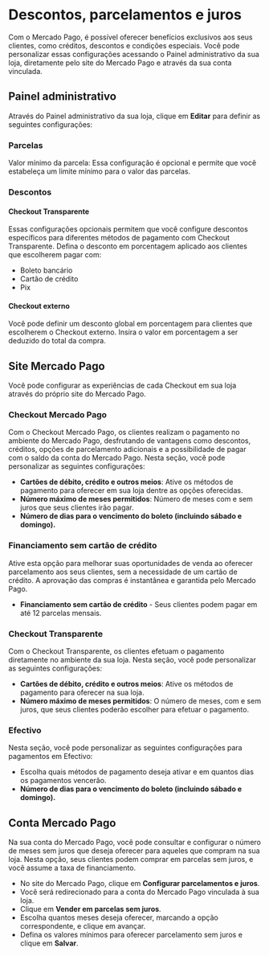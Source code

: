 # Descontos, parcelamentos e juros

Com o Mercado Pago, é possível oferecer benefícios exclusivos aos seus clientes, como créditos, descontos e condições especiais. Você pode personalizar essas configurações acessando o Painel administrativo da sua loja, diretamente pelo site do Mercado Pago e através da sua conta vinculada.

## Painel administrativo

Através do Painel administrativo da sua loja, clique em **Editar** para definir as seguintes configurações:

### Parcelas

Valor mínimo da parcela: Essa configuração é opcional e permite que você estabeleça um limite mínimo para o valor das parcelas.

### Descontos

#### Checkout Transparente

Essas configurações opcionais permitem que você configure descontos específicos para diferentes métodos de pagamento com Checkout Transparente. Defina o desconto em porcentagem aplicado aos clientes que escolherem pagar com:
* Boleto bancário
* Cartão de crédito
* Pix

#### Checkout externo

Você pode definir um desconto global em porcentagem para clientes que escolherem o Checkout externo. Insira o valor em porcentagem a ser deduzido do total da compra.

## Site Mercado Pago

Você pode configurar as experiências de cada Checkout em sua loja através do próprio site do Mercado Pago.

### Checkout Mercado Pago

Com o Checkout Mercado Pago, os clientes realizam o pagamento no ambiente do Mercado Pago, desfrutando de vantagens como descontos, créditos, opções de parcelamento adicionais e a possibilidade de pagar com o saldo da conta do Mercado Pago. Nesta seção, você pode personalizar as seguintes configurações:

* **Cartões de débito, crédito e outros meios**: Ative os métodos de pagamento para oferecer em sua loja dentre as opções oferecidas.
* **Número máximo de meses permitidos**: Número de meses com e sem juros que seus clientes irão pagar.
* **Número de dias para o vencimento do boleto (incluindo sábado e domingo).**

### Financiamento sem cartão de crédito

Ative esta opção para melhorar suas oportunidades de venda ao oferecer parcelamento aos seus clientes, sem a necessidade de um cartão de crédito. A aprovação das compras é instantânea e garantida pelo Mercado Pago.

* **Financiamento sem cartão de crédito** - Seus clientes podem pagar em até 12 parcelas mensais.

### Checkout Transparente

Com o Checkout Transparente, os clientes efetuam o pagamento diretamente no ambiente da sua loja. Nesta seção, você pode personalizar as seguintes configurações:

* **Cartões de débito, crédito e outros meios**: Ative os métodos de pagamento para oferecer na sua loja.
* **Número máximo de meses permitidos**: O número de meses, com e sem juros, que seus clientes poderão escolher para efetuar o pagamento.

### Efectivo

Nesta seção, você pode personalizar as seguintes configurações para pagamentos em Efectivo:

* Escolha quais métodos de pagamento deseja ativar e em quantos dias os pagamentos vencerão.
* **Número de dias para o vencimento do boleto (incluindo sábado e domingo).**

## Conta Mercado Pago

Na sua conta do Mercado Pago, você pode consultar e configurar o número de meses sem juros que deseja oferecer para aqueles que compram na sua loja. Nesta opção, seus clientes podem comprar em parcelas sem juros, e você assume a taxa de financiamento.

* No site do Mercado Pago, clique em **Configurar parcelamentos e juros**.
* Você será redirecionado para a conta do Mercado Pago vinculada à sua loja.
* Clique em **Vender em parcelas sem juros**.
* Escolha quantos meses deseja oferecer, marcando a opção correspondente, e clique em avançar.
* Defina os valores mínimos para oferecer parcelamento sem juros e clique em **Salvar**.


